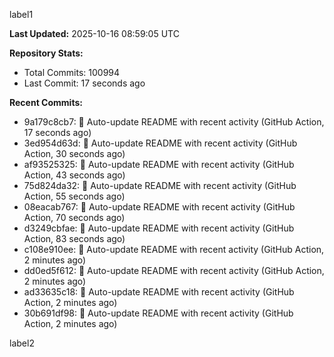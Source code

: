 
label1 
<!-- ACTIVITY_START -->
**Last Updated:** 2025-10-16 08:59:05 UTC

**Repository Stats:**
- Total Commits: 100994
- Last Commit: 17 seconds ago

**Recent Commits:**
- 9a179c8cb7: 🤖 Auto-update README with recent activity (GitHub Action, 17 seconds ago)
- 3ed954d63d: 🤖 Auto-update README with recent activity (GitHub Action, 30 seconds ago)
- af93525325: 🤖 Auto-update README with recent activity (GitHub Action, 43 seconds ago)
- 75d824da32: 🤖 Auto-update README with recent activity (GitHub Action, 55 seconds ago)
- 08eacab767: 🤖 Auto-update README with recent activity (GitHub Action, 70 seconds ago)
- d3249cbfae: 🤖 Auto-update README with recent activity (GitHub Action, 83 seconds ago)
- c108e910ee: 🤖 Auto-update README with recent activity (GitHub Action, 2 minutes ago)
- dd0ed5f612: 🤖 Auto-update README with recent activity (GitHub Action, 2 minutes ago)
- ad33635c18: 🤖 Auto-update README with recent activity (GitHub Action, 2 minutes ago)
- 30b691df98: 🤖 Auto-update README with recent activity (GitHub Action, 2 minutes ago)
<!-- ACTIVITY_END -->

label2
